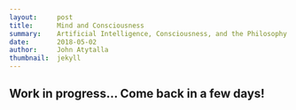 ```yaml
---
layout:     post
title:      Mind and Consciousness
summary:    Artificial Intelligence, Consciousness, and the Philosophy of Mind
date:       2018-05-02
author:     John Atytalla
thumbnail:  jekyll 
---
```


## Work in progress... Come back in a few days!
